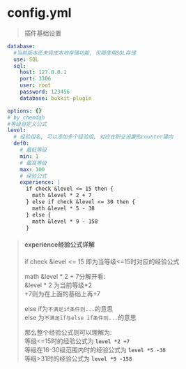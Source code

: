 # config.yml

> 插件基础设置

```yaml
database:
  #当前版本还未完成本地存储功能, 仅限使用SQL存储
  use: SQL
  sql:
    host: 127.0.0.1
    port: 3306
    user: root
    password: 123456
    database: bukkit-plugin

options: {}
# by chemdah
#等级自定义公式
level:
  # 经验组名, 可以添加多个经验组, 对应在职业设置的counter键内
  def0:
    # 最低等级
    min: 1
    # 最高等级
    max: 100
    # 经验公式
    experience: |
      if check &level <= 15 then {
        math &level * 2 + 7
      } else if check &level <= 30 then {
        math &level * 5 - 38
      } else {
        math &level * 9 - 158
      }
```

> #### experience经验公式详解  
> if check &level <= 15 即为当等级<=15时对应的经验公式  
> 
> math &level * 2 + 7分解开看:  
> &level * 2 为当前等级*2  
> +7则为在上面的基础上再+7  
> 
> else if为`不满足if条件则...`的意思  
> else 为`不满足if与else if条件则...`的意思  
> 
> 那么整个经验公式则可以理解为:  
> 等级<=15时的经验公式为 **`level *2 +7`**  
> 等级在16-30级范围内时的经验公式为 **`level *5 -38`**  
> 等级>31时的经验公式为 **`level *9 -158`**